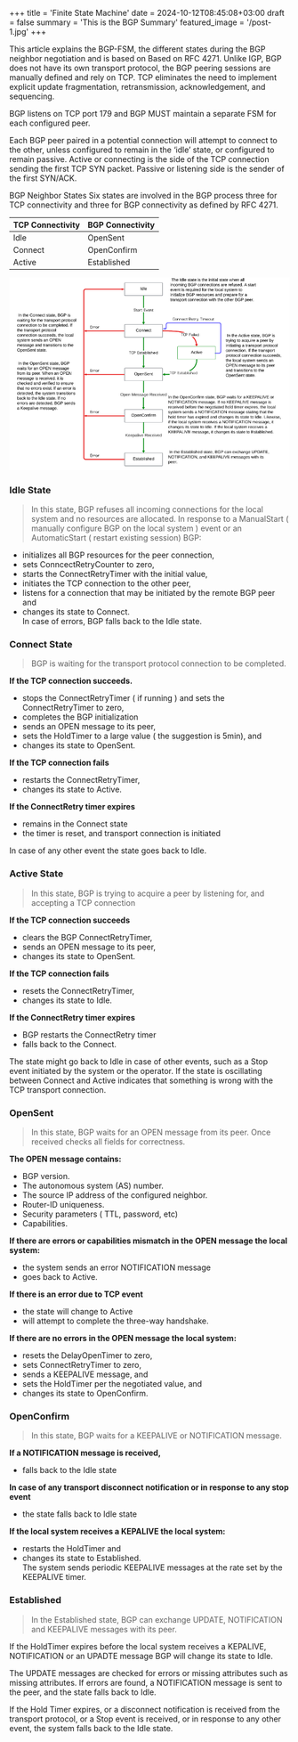 +++
title = 'Finite State Machine'
date = 2024-10-12T08:45:08+03:00
draft = false
summary = 'This is the BGP Summary'
featured_image = '/post-1.jpg'
+++


This article explains the BGP-FSM, the different states during the BGP neighbor negotiation and is based on Based on RFC 4271.  Unlike IGP, BGP does not have its own transport protocol, the BGP peering sessions are manually defined and rely on TCP. TCP eliminates the need to implement explicit update fragmentation, retransmission, acknowledgement, and sequencing.

BGP listens on TCP port 179 and BGP MUST maintain a separate FSM for each configured peer.

Each BGP peer paired in a potential connection will attempt to connect to the other, unless configured to remain in the ‘idle’ state, or configured to remain passive. Active or connecting is the side of the TCP connection sending the first TCP SYN packet. Passive or listening side is the sender of the first SYN/ACK.

BGP Neighbor States
Six states are involved in the BGP process three for TCP connectivity and three for BGP connectivity as defined by RFC 4271.

| TCP Connectivity | BGP Connectivity |
| ---------------- | ---------------- | 
| Idle             | OpenSent         |
| Connect          | OpenConfirm      |
| Active           | Established      |  


![Finite State Machine](fsm-v1.png)

### Idle State
> In this state, BGP refuses all incoming connections for the local system and no resources are allocated. In response to a ManualStart ( manually configure BGP on the local system ) event or an AutomaticStart ( restart existing session) BGP:

- initializes all BGP resources for the peer connection,
- sets ConncectRetryCounter to zero,
- starts the ConnectRetryTimer with the initial value,
- initiates the TCP connection to the other peer,
- listens for a connection that may be initiated by the remote BGP peer and
- changes its state to Connect.  
In case of errors, BGP falls back to the Idle state.

### Connect State
>BGP is waiting for the transport protocol connection to be completed.

**If the TCP connection succeeds.**  

- stops the ConnectRetryTimer ( if running ) and sets the ConnectRetryTimer to zero,
- completes the BGP initialization
- sends an OPEN message to its peer,
- sets the HoldTimer to a large value ( the suggestion is 5min), and
- changes its state to OpenSent.  

**If the TCP connection fails**  

- restarts the ConnectRetryTimer,
- changes its state to Active.  

**If the ConnectRetry timer expires**  

- remains in the Connect state
- the timer is reset, and transport connection is initiated  

In case of any other event the state goes back to Idle.

### Active State
> In this state, BGP is trying to acquire a peer by listening for, and accepting a TCP connection

**If the TCP connection succeeds**  

- clears the BGP ConnectRetryTimer,
- sends an OPEN message to its peer,
- changes its state to OpenSent.  

**If the TCP connection fails**  

- resets the ConnectRetryTimer,
- changes its state to Idle.  

**If the ConnectRetry timer expires**  

- BGP restarts the ConnectRetry timer
- falls back to the Connect.  

The state might go back to Idle in case of other events, such as a Stop event initiated by the system or the operator. If the state is oscillating between Connect and Active indicates that something is wrong with the TCP transport connection.

### OpenSent

> In this state, BGP waits for an OPEN message from its peer. Once received checks all fields for correctness.

**The OPEN message contains:**  
- BGP version.
- The autonomous system (AS) number.
- The source IP address of the configured neighbor.
- Router-ID uniqueness.
- Security parameters ( TTL, password, etc)
- Capabilities.  

**If there are errors or capabilities mismatch in the OPEN message the local system:**  

- the system sends an error NOTIFICATION message
- goes back to Active.  

**If there is an error due to TCP event**  

- the state will change to Active
- will attempt to complete the three-way handshake.  

**If there are no errors in the OPEN message the local system:**  

- resets the DelayOpenTimer to zero,
- sets ConnectRetryTimer to zero,
- sends a KEEPALIVE message, and
- sets the HoldTimer per the negotiated value, and
- changes its state to OpenConfirm.

### OpenConfirm
> In this state, BGP waits for a KEEPALIVE or NOTIFICATION message.

**If a NOTIFICATION message is received,**  

- falls back to the Idle state  

**In case of any transport disconnect notification or in response to any stop event**  

- the state falls back to Idle state  

**If the local system receives a KEPALIVE the local system:** 

- restarts the HoldTimer and
- changes its state to Established.  
The system sends periodic KEEPALIVE messages at the rate set by the KEEPALIVE timer.

### Established
> In the Established state, BGP can exchange UPDATE, NOTIFICATION and KEEPALIVE messages with its peer.

If the HoldTimer expires before the local system receives a KEPALIVE, NOTIFICATION or an UPADTE message BGP will change its state to Idle.

The UPDATE messages are checked for errors or missing attributes such as missing attributes. If errors are found, a NOTIFICATION message is sent to the peer, and the state falls back to Idle.

If the Hold Timer expires, or a disconnect notification is received from the transport protocol, or a Stop event is received, or in response to any other event, the system falls back to the Idle state.